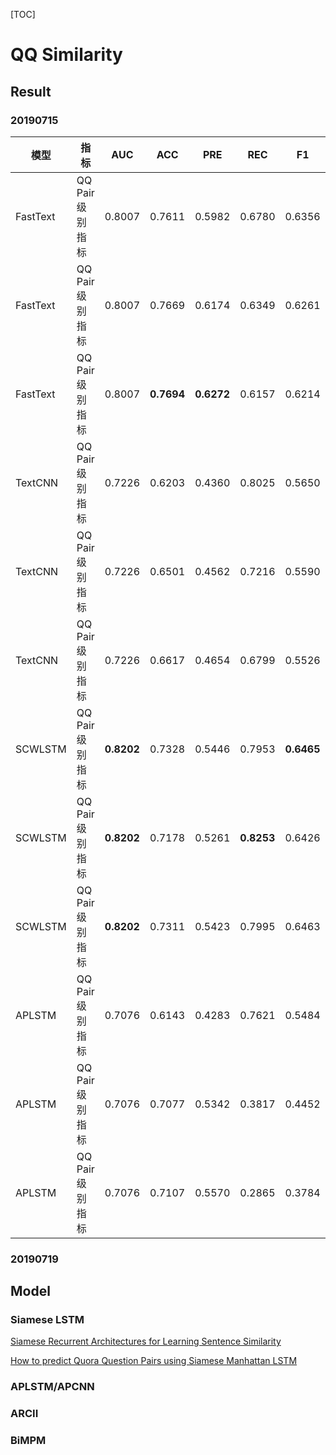 [TOC]

# QQ Similarity

## Result

### 20190715

| 模型     | 指标            | AUC        | ACC        | PRE        | REC        | F1         | 阈值 | 备注             |
| -------- | --------------- | ---------- | ---------- | ---------- | ---------- | ---------- | ---- | ---------------- |
| FastText | QQ Pair级别指标 | 0.8007     | 0.7611     | 0.5982     | 0.6780     | 0.6356     | 0.33 | 最高F1，30 epoch |
| FastText | QQ Pair级别指标 | 0.8007     | 0.7669     | 0.6174     | 0.6349     | 0.6261     | 0.8  | 高阈值，30 epoch |
| FastText | QQ Pair级别指标 | 0.8007     | **0.7694** | **0.6272** | 0.6157     | 0.6214     | 0.9  | 高阈值，30 epoch |
| TextCNN  | QQ Pair级别指标 | 0.7226     | 0.6203     | 0.4360     | 0.8025     | 0.5650     | 0.33 | 最高F1，28 epoch |
| TextCNN  | QQ Pair级别指标 | 0.7226     | 0.6501     | 0.4562     | 0.7216     | 0.5590     | 0.8  | 高阈值，28 epoch |
| TextCNN  | QQ Pair级别指标 | 0.7226     | 0.6617     | 0.4654     | 0.6799     | 0.5526     | 0.9  | 高阈值，28 epoch |
| SCWLSTM  | QQ Pair级别指标 | **0.8202** | 0.7328     | 0.5446     | 0.7953     | **0.6465** | 0.91 | 最高F1，11 epoch |
| SCWLSTM  | QQ Pair级别指标 | **0.8202** | 0.7178     | 0.5261     | **0.8253** | 0.6426     | 0.8  | 高阈值，11 epoch |
| SCWLSTM  | QQ Pair级别指标 | **0.8202** | 0.7311     | 0.5423     | 0.7995     | 0.6463     | 0.9  | 高阈值，11 epoch |
| APLSTM   | QQ Pair级别指标 | 0.7076     | 0.6143     | 0.4283     | 0.7621     | 0.5484     | 0.17 | 最高F1，9 epoch  |
| APLSTM   | QQ Pair级别指标 | 0.7076     | 0.7077     | 0.5342     | 0.3817     | 0.4452     | 0.8  | 高阈值，9 epoch  |
| APLSTM   | QQ Pair级别指标 | 0.7076     | 0.7107     | 0.5570     | 0.2865     | 0.3784     | 0.9  | 高阈值，9 epoch  |

### 20190719





## Model

### Siamese LSTM

[Siamese Recurrent Architectures for Learning Sentence Similarity](http://www.mit.edu/~jonasm/info/MuellerThyagarajan_AAAI16.pdf)

[How to predict Quora Question Pairs using Siamese Manhattan LSTM](https://medium.com/mlreview/implementing-malstm-on-kaggles-quora-question-pairs-competition-8b31b0b16a07)

### APLSTM/APCNN

### ARCII

### BiMPM
